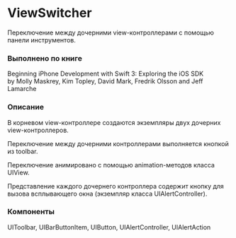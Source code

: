 ViewSwitcher
=
Переключение между дочерними view-контроллерами с помощью панели инструментов.

### Выполнено по книге
Beginning iPhone Development with Swift 3: Exploring the iOS SDK  
by Molly Maskrey, Kim Topley, David Mark, Fredrik Olsson and Jeff Lamarche

### Описание
В корневом view-контроллере создаются экземпляры двух дочерних view-контроллеров.

Переключение между дочерними контроллерами выполняется кнопкой из toolbar.

Переключение анимировано с помощью animation-методов класса UIView.

Представление каждого дочернего контроллера содержит кнопку для вызова всплывающего окна (экземпляр класса UIAlertController).

### Компоненты
UIToolbar, UIBarButtonItem, UIButton, UIAlertController, UIAlertAction
